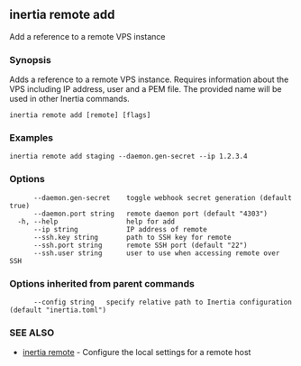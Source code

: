 ## inertia remote add

Add a reference to a remote VPS instance

### Synopsis

Adds a reference to a remote VPS instance. Requires information about the VPS
including IP address, user and a PEM file. The provided name will be used in other
Inertia commands.

```
inertia remote add [remote] [flags]
```

### Examples

```
inertia remote add staging --daemon.gen-secret --ip 1.2.3.4
```

### Options

```
      --daemon.gen-secret    toggle webhook secret generation (default true)
      --daemon.port string   remote daemon port (default "4303")
  -h, --help                 help for add
      --ip string            IP address of remote
      --ssh.key string       path to SSH key for remote
      --ssh.port string      remote SSH port (default "22")
      --ssh.user string      user to use when accessing remote over SSH
```

### Options inherited from parent commands

```
      --config string   specify relative path to Inertia configuration (default "inertia.toml")
```

### SEE ALSO

* [inertia remote](inertia_remote.md)	 - Configure the local settings for a remote host

